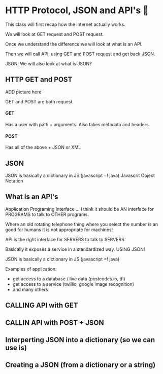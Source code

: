 # HTTP Protocol, JSON and API's :taco:

This class will first recap how the internet actually works.

We will look at GET request and POST request. 

Once we understand the difference we will look at what is an API.

Then we will call API, using GET and POST request and get back JSON. 

JSON! We will also look at what is JSON? 

## HTTP GET and POST 

ADD picture here

GET and POST are both request.
#### GET
Has a user with path + arguments. Also takes metadata and headers. 

#### POST
Has all of the above + JSON or XML

## JSON 
JSON is basically a dictionary in JS (javascript =! java)
Javascrit Object Notation

## What is an API's 
Application Programing Interface
... I think it should be AN interface for PROGRAMS to talk to OTHER programs.

Where an old rotating telephone thing where you select the number is an good for humans it  is not appropriate for machines!

API is the right interface for SERVERS to talk to SERVERS.

Basically it exposes a service in a standardized way. USING JSON!

JSON is basically a dictionary in JS (javascript =! java)

Examples of application: 
- get access to a database / live data (postcodes.io, tfl)
- get access to a service (twillio, google image recognition)
- and many others

## CALLING API with GET

## CALLIN API with POST + JSON 

## Interperting JSON into a dictionary (so we can use is)

## Creating a JSON (from a dictionary or a string)

